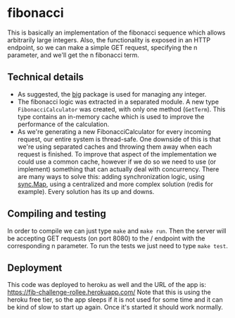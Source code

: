 # fibonacci

This is basically an implementation of the fibonacci sequence which allows arbitrarily large integers. Also, the functionality is exposed in an HTTP endpoint, so we can make a simple GET request, specifying the n parameter, and we'll get the n fibonacci term.

## Technical details

- As suggested, the [big](https://pkg.go.dev/math/big) package is used for managing any integer.
- The fibonacci logic was extracted in a separated module. A new type `FibonacciCalculator` was created, with only one method (`GetTerm`). This type contains an in-memory cache which is used to improve the performance of the calculation.
- As we're generating a new FibonacciCalculator for every incoming request, our entire system is thread-safe. One downside of this is that we're using separated caches and throwing them away when each request is finished. To improve that aspect of the implementation we could use a common cache, however if we do so we need to use (or implement) something that can actually deal with concurrency. There are many ways to solve this: adding synchronization logic, using [sync.Map](https://pkg.go.dev/sync#Map), using a centralized and more complex solution (redis for example). Every solution has its up and downs.

## Compiling and testing

In order to compile we can just type `make` and `make run`. Then the server will be accepting GET requests (on port 8080) to the / endpoint with the corresponding n parameter.
To run the tests we just need to type `make test`.

## Deployment

This code was deployed to heroku as well and the URL of the app is: https://fib-challenge-rollee.herokuapp.com/ Note that this is using the heroku free tier, so the app sleeps if it is not used for some time and it can be kind of slow to start up again. Once it's started it should work normally.
